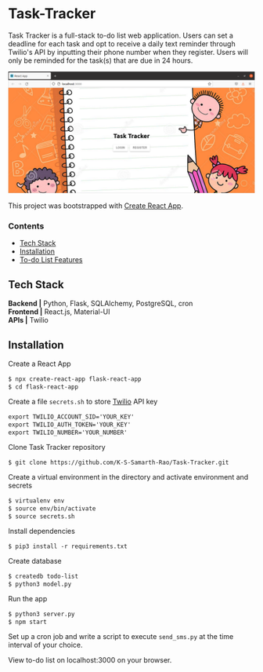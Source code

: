 # Task-Tracker

Task Tracker is a full-stack to-do list web application. Users can set a deadline 
for each task and opt to receive a daily text reminder through Twilio's API by 
inputting their phone number when they register. Users will only be reminded for 
the task(s) that are due in 24 hours.


<img src="/README_gif/web-homepage.png" alt="Task Tracker homepage" />

This project was bootstrapped with [Create React App](https://github.com/facebook/create-react-app).

### Contents

* [Tech Stack](#techstack)
* [Installation](#install)
* [To-do List Features](#features)

## <a name=techstack></a>Tech Stack

**Backend |** Python, Flask, SQLAlchemy, PostgreSQL, cron<br>
**Frontend |** React.js, Material-UI<br>
**APIs |** Twilio

## <a name=install></a>Installation

Create a React App 
```
$ npx create-react-app flask-react-app
$ cd flask-react-app
```

Create a file `secrets.sh` to store [Twilio](https://www.twilio.com/docs) API 
key
```
export TWILIO_ACCOUNT_SID='YOUR_KEY'
export TWILIO_AUTH_TOKEN='YOUR_KEY'
export TWILIO_NUMBER='YOUR_NUMBER'
```
Clone Task Tracker repository
```
$ git clone https://github.com/K-S-Samarth-Rao/Task-Tracker.git
```
Create a virtual environment in the directory and activate environment and 
secrets
```
$ virtualenv env
$ source env/bin/activate
$ source secrets.sh
```
Install dependencies
```
$ pip3 install -r requirements.txt
```
Create database
```
$ createdb todo-list
$ python3 model.py
``` 

Run the app
```
$ python3 server.py
$ npm start
```
Set up a cron job and write a script to execute `send_sms.py` at the time interval of your choice.

View to-do list on localhost:3000 on your browser. 


